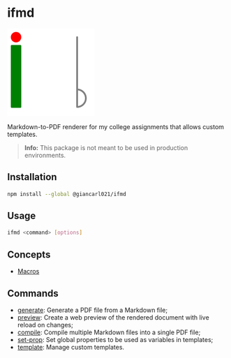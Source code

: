 # ifmd

![](../src/templates/Document/assets/img/favicon.svg)

Markdown-to-PDF renderer for my college assignments that allows custom templates.

> **Info:** This package is not meant to be used in production environments.

## Installation

```bash
npm install --global @giancarl021/ifmd
```

## Usage

```bash
ifmd <command> [options]
```

## Concepts

- [Macros](docs/concepts/macros.md)

## Commands
[//]: # (Insert any custom documentation ABOVE this line)
[//]: # (DOCS_START)

* [generate](commands/ifmd-generate.md): Generate a PDF file from a Markdown file;
* [preview](commands/ifmd-preview.md): Create a web preview of the rendered document with live reload on changes;
* [compile](commands/ifmd-compile.md): Compile multiple Markdown files into a single PDF file;
* [set-prop](commands/ifmd-set-prop.md): Set global properties to be used as variables in templates;
* [template](commands/ifmd-template.md): Manage custom templates.

[//]: # (DOCS_END)
[//]: # (Insert any custom documentation BELOW this line)
